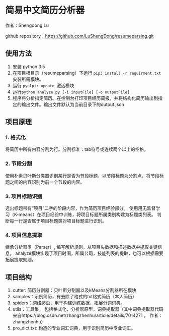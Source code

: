 # 简易中文简历分析器
作者：Shengdong Lu

github repository：https://github.com/LuShengDong/resumeparsing.git

## 使用方法
1. 安装 python 3.5
2. 在项目根目录（resumeparsing）下运行 ``pip3 install -r requirment.txt`` 安装所需模块。
3. 运行 ``pynlpir update ``激活模块
3. 运行``python analyze.py [-i inputFile] [-o outputFile]``
4. 程序将分析指定简历。在控制台打印项目经历简报，并将结构化简历输出到指定的输出文件。输出文件默认为当前目录下的output.json

## 项目原理
### 1. 格式化
将简历中所有内容分割为行。分割标准：tab符号或连续两个以上的空格。
### 2. 节段分割
使用朴素贝叶斯分类器识别某行是否为节段标题，以节段标题为分割点，将节段标题之间的内容识别为前一个节段的内容。
### 3. 项目标题识别
选出标题带有“项目”二字的阶段内容，作为简历项目经验部分。
使用用无监督学习（K-means）在项目经验中训练，将项目标题所属类别构建为标题类列表。
判断每一行是否属于项目标题类对项目标题进行识别。
### 4. 项目信息提取
继承分析器类（Parser）, 编写解析规则，从项目头数据和描述数据中提取关键信息。
analyze模块实现了项目时间，所属公司，技能列表的提取，也可以根据需要拓展提取规则。

## 项目结构
1. cutter: 简历分割器：贝叶斯分割器以及kMeans分割器所在模块
2. samples：示例简历，有去除了格式的txt格式简历（本人简历）
3. spiders：网络爬虫，用于构建训练数据，拓展分词词典。
4. utils：工具集， 包括格式化，分析器原型，词典提取器（其中词典提取器代码来自https://blog.csdn.net/zhangzhenhu/article/details/7014271 ， 作者：zhangzhenhu）
5. pro_dict.txt: 构造的专业词汇词典，用于识别简历中专业词汇。

